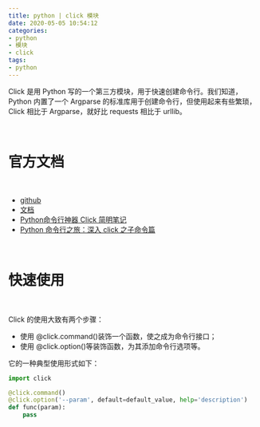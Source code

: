 ```yaml
---
title: python | click 模块
date: 2020-05-05 10:54:12
categories:
- python
- 模块
- click
tags:
- python
---
```

Click  是用 Python 写的一个第三方模块，用于快速创建命令行。我们知道，Python 内置了一个 Argparse 的标准库用于创建命令行，但使用起来有些繁琐，Click 相比于 Argparse，就好比 requests 相比于 urllib。

<!-- more -->

<br/>

# 官方文档

<br/>

- [github](https://github.com/pallets/click)
- [文档](https://click.palletsprojects.com/en/6.x/)
- [Python命令行神器 Click 简明笔记](https://blog.csdn.net/lihua_tan/article/details/54869355)
- [Python 命令行之旅：深入 click 之子命令篇](https://www.cnblogs.com/xueweihan/p/11931096.html)

<br/>

# 快速使用

<br/>

Click 的使用大致有两个步骤：

- 使用 @click.command()装饰一个函数，使之成为命令行接口；
- 使用 @click.option()等装饰函数，为其添加命令行选项等。

它的一种典型使用形式如下：

```python
import click

@click.command()
@click.option('--param', default=default_value, help='description')
def func(param):
    pass
```

